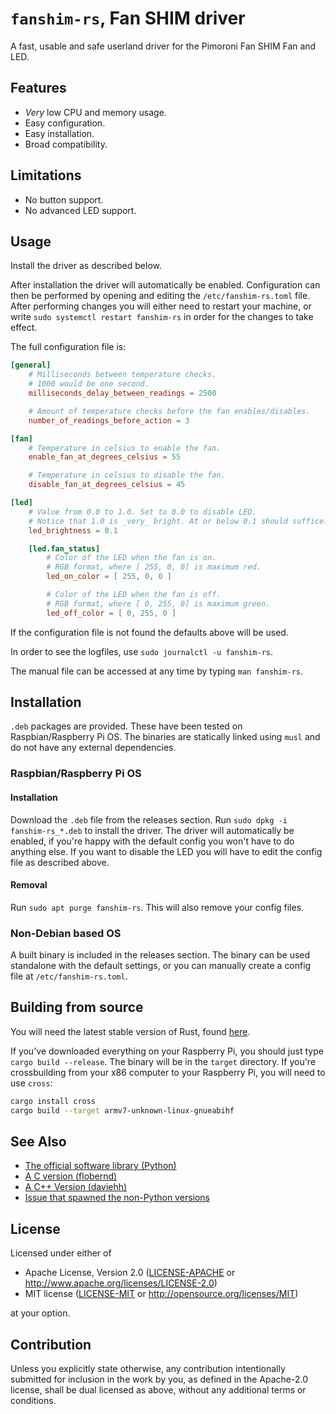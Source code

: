 # `fanshim-rs`, Fan SHIM driver

A fast, usable and safe userland driver for the Pimoroni Fan SHIM Fan and LED.

## Features

* _Very_ low CPU and memory usage.
* Easy configuration.
* Easy installation.
* Broad compatibility.

## Limitations

* No button support.
* No advanced LED support.

## Usage

Install the driver as described below.

After installation the driver will automatically be enabled.
Configuration can then be performed by opening and editing the `/etc/fanshim-rs.toml` file.
After performing changes you will either need to restart your machine, or write `sudo systemctl restart fanshim-rs` in order for the changes to take effect.

The full configuration file is:
```toml
[general]
    # Milliseconds between temperature checks.
    # 1000 would be one second.
    milliseconds_delay_between_readings = 2500

    # Amount of temperature checks before the fan enables/disables.
    number_of_readings_before_action = 3

[fan]
    # Temperature in celsius to enable the fan.
    enable_fan_at_degrees_celsius = 55

    # Temperature in celsius to disable the fan.
    disable_fan_at_degrees_celsius = 45

[led]
    # Value from 0.0 to 1.0. Set to 0.0 to disable LED.
    # Notice that 1.0 is _very_ bright. At or below 0.1 should suffice.
    led_brightness = 0.1

    [led.fan_status]
        # Color of the LED when the fan is on. 
        # RGB format, where [ 255, 0, 0] is maximum red.
        led_on_color = [ 255, 0, 0 ]

        # Color of the LED when the fan is off.
        # RGB format, where [ 0, 255, 0] is maximum green.
        led_off_color = [ 0, 255, 0 ]
```
If the configuration file is not found the defaults above will be used.

In order to see the logfiles, use `sudo journalctl -u fanshim-rs`.

The manual file can be accessed at any time by typing `man fanshim-rs`.

## Installation

`.deb` packages are provided.
These have been tested on Raspbian/Raspberry Pi OS.
The binaries are statically linked using `musl` and do not have any external dependencies.

### Raspbian/Raspberry Pi OS

#### Installation

Download the `.deb` file from the releases section.
Run `sudo dpkg -i fanshim-rs_*.deb` to install the driver.
The driver will automatically be enabled, if you're happy with the default config you won't have to do anything else.
If you want to disable the LED you will have to edit the config file as described above.

#### Removal

Run `sudo apt purge fanshim-rs`.
This will also remove your config files.

### Non-Debian based OS

A built binary is included in the releases section.
The binary can be used standalone with the default settings, or you can manually create a config file at `/etc/fanshim-rs.toml`.

## Building from source

You will need the latest stable version of Rust, found [here](https://www.rust-lang.org/tools/install).

If you've downloaded everything on your Raspberry Pi, you should just type `cargo build --release`.
The binary will be in the `target` directory.
If you're crossbuilding from your x86 computer to your Raspberry Pi, you will need to use `cross`:
```bash
cargo install cross
cargo build --target armv7-unknown-linux-gnueabihf
```

## See Also

* [The official software library (Python)](https://github.com/pimoroni/fanshim-python)
* [A C version (flobernd)](https://github.com/flobernd/raspi-fanshim)
* [A C++ Version (daviehh)](https://github.com/daviehh/fanshim-cpp)
* [Issue that spawned the non-Python versions](https://github.com/pimoroni/fanshim-python/issues/19)

## License

Licensed under either of

 * Apache License, Version 2.0
   ([LICENSE-APACHE](LICENSE-APACHE) or http://www.apache.org/licenses/LICENSE-2.0)
 * MIT license
   ([LICENSE-MIT](LICENSE-MIT) or http://opensource.org/licenses/MIT)

at your option.

## Contribution

Unless you explicitly state otherwise, any contribution intentionally submitted
for inclusion in the work by you, as defined in the Apache-2.0 license, shall be
dual licensed as above, without any additional terms or conditions.
